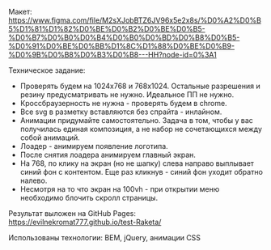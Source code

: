 Макет: https://www.figma.com/file/M2sXJobBTZ6JV96x5e2x8s/%D0%A2%D0%B5%D1%81%D1%82%D0%BE%D0%B2%D0%BE%D0%B5-%D0%B7%D0%B0%D0%B4%D0%B0%D0%BD%D0%B8%D0%B5-%D0%91%D0%BE%D0%BB%D1%8C%D1%88%D0%BE%D0%B9-%D0%9B%D0%B8%D0%B3%D0%B8---HH?node-id=0%3A1

Техническое задание:
- Проверять будем на 1024х768 и 768х1024.
Остальные разрешения и резину предусматривать не нужно. Идеальное ПП не нужно.
- Кроссбраузерность не нужна - проверять будем в chrome.
- Все svg в разметку вставляются без спрайта - инлайном.
- Анимации придумайте самостоятельно. 
Задача в том, чтобы у вас получилась единая композиция,
а не набор не сочетающихся между собой анимаций.
- Лоадер - анимируем появление логотипа.
- После снятия лоадера анимируем главный экран.
- На 768, по клику на экран (но не шапку) слева направо выплывает синий фон с контентом.
Еще раз кликнув - синий фон уходит обратно налево.
- Несмотря на то что экран на 100vh - при открытии меню необходимо блочить скролл страницы.




Результат выложен на GitHub Pages: https://evilnekromat777.github.io/test-Raketa/

Использованы технологии: BEM, jQuery, анимации CSS

 
